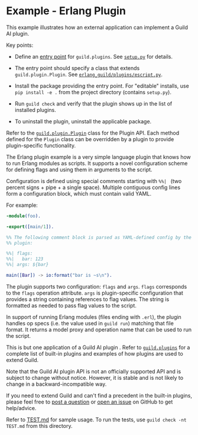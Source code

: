 # Example - Erlang Plugin

This example illustrates how an external application can implement a
Guild AI plugin.

Key points:

- Define an [entry
  point](https://packaging.python.org/en/latest/specifications/entry-points/)
  for `guild.plugins`. See [`setup.py`](setup.py) for details.

- The entry point should specify a class that extends
  `guild.plugin.Plugin`. See
  [`erlang_guild/plugins/escript.py`](erlang_guild/plugins/escript.py).

- Install the package providing the entry point. For "editable"
  installs, use `pip install -e .` from the project directory
  (contains `setup.py`).

- Run `guild check` and verify that the plugin shows up in the list of
  installed plugins.

- To uninstall the plugin, uninstall the applicable package.

Refer to the [`guild.plugin.Plugin`](../../guild/plugin.py) class for the
Plugin API. Each method defined for the `Plugin` class can be
overridden by a plugin to provide plugin-specific functionality.

The Erlang plugin example is a very simple language plugin that knows
how to run Erlang modules as scripts. It supports a novel
configuration scheme for defining flags and using them in arguments to
the script.

Configuration is defined using special comments starting with `%%| `
(two percent signs + pipe + a single space). Multiple contiguous
config lines form a configuration block, which must contain valid
YAML.

For example:

``` erlang
-module(foo).

-export([main/1]).

%% The following comment block is parsed as YAML-defined config by the
%% plugin:

%%| flags:
%%|   bar: 123
%%| args: ${bar}

main([Bar]) -> io:format("bar is ~s\n").
```

The plugin supports two configuration: `flags` and `args`. `flags`
corresponds to the `flags` operation attribute. `args` is
plugin-specific configuration that provides a string containing
references to flag values. The string is formatted as needed to pass
flag values to the script.

In support of running Erlang modules (files ending with `.erl`), the
plugin handles op specs (i.e. the value used in `guild run`) matching
that file format. It returns a model proxy and operation name that can
be used to run the script.

This is but one application of a Guild AI plugin . Refer to
[`guild.plugins`](../../guild/plugins/) for a complete list of built-in
plugins and examples of how plugins are used to extend Guild.

Note that the Guild AI plugin API is not an officially supported API
and is subject to change without notice. However, it is stable and is
not likely to change in a backward-incompatible way.

If you need to extend Guild and can't find a precedent in the built-in
plugins, please feel free to [post a question](https://my.guild.ai) or
[open an issue](https://github.com/guildai/guildai/issues) on GitHub
to get help/advice.

Refer to [TEST.md](TEST.md) for sample usage. To run the tests, use
`guild check -nt TEST.md` from this directory.
